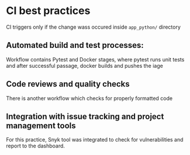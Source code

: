 # CI best practices

CI triggers only if the change wass occured inside `app_python/` directory

## Automated build and test processes:

Workflow contains Pytest and Docker stages, where pytest runs unit tests and after successful passage, docker builds and pushes the iage

## Code reviews and quality checks

There is another workflow which checks for properly formatted code

## Integration with issue tracking and project management tools

For this practice, Snyk tool was integrated to check for vulnerabilities and report to the dashboard.

